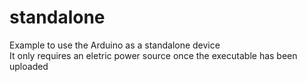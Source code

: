 # standalone
Example to use the Arduino as a standalone device  
It only requires an eletric power source once the executable has been uploaded
